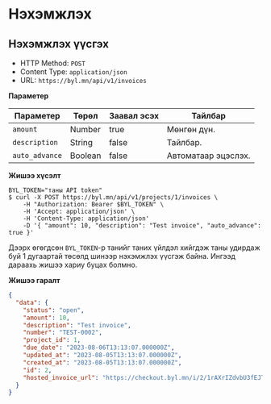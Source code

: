 # Нэхэмжлэх

## Нэхэмжлэх үүсгэх

- HTTP Method: `POST`
- Content Type: `application/json`
- URL: `https://byl.mn/api/v1/invoices`

**Параметер**

| Параметер      | Төрөл   | Заавал эсэх | Тайлбар             |
| -------------- | ------- | ----------- | ------------------- |
| `amount`       | Number  | true        | Мөнгөн дүн.         |
| `description`  | String  | false       | Тайлбар.            |
| `auto_advance` | Boolean | false       | Автоматаар эцэслэх. |

**Жишээ хүсэлт**

```shell
BYL_TOKEN="таны API token"
$ curl -X POST https://byl.mn/api/v1/projects/1/invoices \
    -H "Authorization: Bearer $BYL_TOKEN" \
    -H 'Accept: application/json' \
    -H 'Content-Type: application/json'
    -D '{ "amount": 10, "description": "Test invoice", "auto_advance": true }'
```

Дээрх өгөгдсөн `BYL_TOKEN`-р танийг таних үйлдэл хийгдэж таны удирдаж буй 1 дугаартай төсөлд шинээр нэхэмжлэх үүсгэж байна. Ингээд дараахь жишээ хариу буцах болмно.

**Жишээ гаралт**

```json
{
  "data": {
    "status": "open",
    "amount": 10,
    "description": "Test invoice",
    "number": "TEST-0002",
    "project_id": 1,
    "due_date": "2023-08-06T13:13:07.000000Z",
    "updated_at": "2023-08-05T13:13:07.000000Z",
    "created_at": "2023-08-05T13:13:07.000000Z",
    "id": 2,
    "hosted_invoice_url": "https://checkout.byl.mn/i/2/1rAXrIZdvbU3fEJTghVd8QLq5QFGkH0P"
  }
}
```
